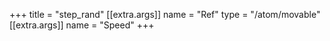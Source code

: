 +++
title = "step_rand"
[[extra.args]]
name = "Ref"
type = "/atom/movable"
[[extra.args]]
name = "Speed"
+++